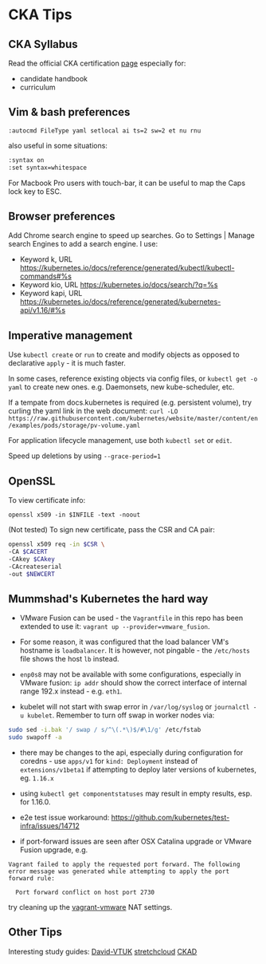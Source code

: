 # CKA Tips

## CKA Syllabus

Read the official CKA certification [page](https://training.linuxfoundation.org/certification/certified-kubernetes-administrator-cka/) especially for:

* candidate handbook
* curriculum

## Vim & bash preferences

`:autocmd FileType yaml setlocal ai ts=2 sw=2 et nu rnu` 

also useful in some situations:

```bash
:syntax on
:set syntax=whitespace
```

For Macbook Pro users with touch-bar, it can be useful to map the Caps lock key to ESC.

## Browser preferences

Add Chrome search engine to speed up searches. Go to Settings | Manage search Engines to add a search engine. I use:

* Keyword k, URL https://kubernetes.io/docs/reference/generated/kubectl/kubectl-commands#%s
* Keyword kio, URL https://kubernetes.io/docs/search/?q=%s
* Keyword kapi, URL https://kubernetes.io/docs/reference/generated/kubernetes-api/v1.16/#%s

## Imperative management

Use `kubectl create` or `run` to create and modify objects as opposed to declarative `apply` - it is much faster.

In some cases, reference existing objects via config files, or `kubectl get -o yaml` to create new ones. e.g. Daemonsets, new kube-scheduler, etc.

If a tempate from docs.kubernetes is required (e.g. persistent volume), try curling the yaml link in the web document:
`curl -LO https://raw.githubusercontent.com/kubernetes/website/master/content/en/examples/pods/storage/pv-volume.yaml`

For application lifecycle management, use both `kubectl set` or `edit`.

Speed up deletions by using `--grace-period=1`

## OpenSSL

To view certificate info:

`openssl x509 -in $INFILE -text -noout`

(Not tested) To sign new certificate, pass the CSR and CA pair:

```bash
openssl x509 req -in $CSR \
-CA $CACERT
-CAkey $CAkey
-CAcreateserial
-out $NEWCERT
```

## Mummshad's Kubernetes the hard way

* VMware Fusion can be used - the `Vagrantfile` in this repo has been extended to use it: `vagrant up --provider=vmware_fusion`.

* For some reason, it was configured that the load balancer VM's hostname is `loadbalancer`. It is however, not pingable - the `/etc/hosts` file shows the host `lb` instead.

* `enp0s8` may not be available with some configurations, especially in VMware fusion: `ip addr` should show the correct interface of internal range 192.x instead - e.g. `eth1`.

* kubelet will not start with swap error in `/var/log/syslog` or `journalctl -u kubelet`. Remember to turn off swap in worker nodes via:
```bash
sudo sed -i.bak '/ swap / s/^\(.*\)$/#\1/g' /etc/fstab
sudo swapoff -a
```

* there may be changes to the api, especially during configuration for coredns - use `apps/v1` for `kind: Deployment` instead of `extensions/v1beta1` if attempting to deploy later versions of kubernetes, eg. `1.16.x`

* using `kubectl get componentstatuses` may result in empty results, esp. for 1.16.0.

* e2e test issue workaround: https://github.com/kubernetes/test-infra/issues/14712

* if port-forward issues are seen after OSX Catalina upgrade or VMware Fusion upgrade, e.g.

```
Vagrant failed to apply the requested port forward. The following
error message was generated while attempting to apply the port
forward rule:

  Port forward conflict on host port 2730
```
try cleaning up the [vagrant-vmware](https://github.com/hashicorp/vagrant/issues/10575#issuecomment-517168661) NAT settings.

## Other Tips

Interesting study guides:
[David-VTUK](https://github.com/David-VTUK/CKA-StudyGuide)
[stretchcloud](https://github.com/stretchcloud/cka-lab-practice)
[CKAD](https://github.com/dgkanatsios/CKAD-exercises)

